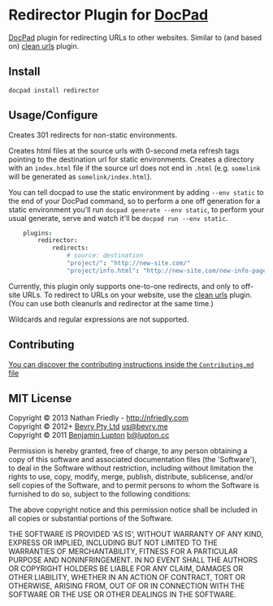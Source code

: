 # Redirector Plugin for [DocPad](https://docpad.org)


[DocPad](https://docpad.org) plugin for redirecting URLs to other websites. Similar to (and based on) [clean urls](https://github.com/docpad/docpad-plugin-cleanurls) plugin.



## Install

```
docpad install redirector
```


## Usage/Configure

Creates 301 redirects for non-static environments.

Creates html files at the source urls with 0-second meta refresh tags pointing to the destination url for static environments. Creates a directory with an `index.html` file if the source url does not end in `.html` (e.g. `somelink` will be generated as `somelink/index.html`). 

You can tell docpad to use the static environment by adding `--env static` to the end of your DocPad command, so to perform a one off generation for a static environment you'll run `docpad generate --env static`, to perform your usual generate, serve and watch it'll be `docpad run --env static`.

``` coffee
    plugins:
        redirector:
            redirects: 
                # source: destination
                "project/": "http://new-site.com/"
                "project/info.html": "http://new-site.com/new-info-page"
```

Currently, this plugin only supports one-to-one redirects, and only to off-site URLs. To redirect to URLs on your website, use the [clean urls](https://github.com/docpad/docpad-plugin-cleanurls) plugin. (You can use both cleanurls and redirector at the same time.)

Wildcards and regular expressions are not supported.



## Contributing
[You can discover the contributing instructions inside the `Contributing.md` file](https://github.com/nfriedly/docpad-plugin-redirector/blob/master/Contributing.md#files)



## MIT License

Copyright &copy; 2013 Nathan Friedly - http://nfriedly.com
<br/>Copyright &copy; 2012+ [Bevry Pty Ltd](http://bevry.me) <us@bevry.me>
<br/>Copyright &copy; 2011 [Benjamin Lupton](http://balupton.com) <b@lupton.cc>

Permission is hereby granted, free of charge, to any person obtaining a copy of this software and associated documentation files (the 'Software'), to deal in the Software without restriction, including without limitation the rights to use, copy, modify, merge, publish, distribute, sublicense, and/or sell copies of the Software, and to permit persons to whom the Software is furnished to do so, subject to the following conditions:

The above copyright notice and this permission notice shall be included in all copies or substantial portions of the Software.

THE SOFTWARE IS PROVIDED 'AS IS', WITHOUT WARRANTY OF ANY KIND, EXPRESS OR IMPLIED, INCLUDING BUT NOT LIMITED TO THE WARRANTIES OF MERCHANTABILITY, FITNESS FOR A PARTICULAR PURPOSE AND NONINFRINGEMENT. IN NO EVENT SHALL THE AUTHORS OR COPYRIGHT HOLDERS BE LIABLE FOR ANY CLAIM, DAMAGES OR OTHER LIABILITY, WHETHER IN AN ACTION OF CONTRACT, TORT OR OTHERWISE, ARISING FROM, OUT OF OR IN CONNECTION WITH THE SOFTWARE OR THE USE OR OTHER DEALINGS IN THE SOFTWARE.